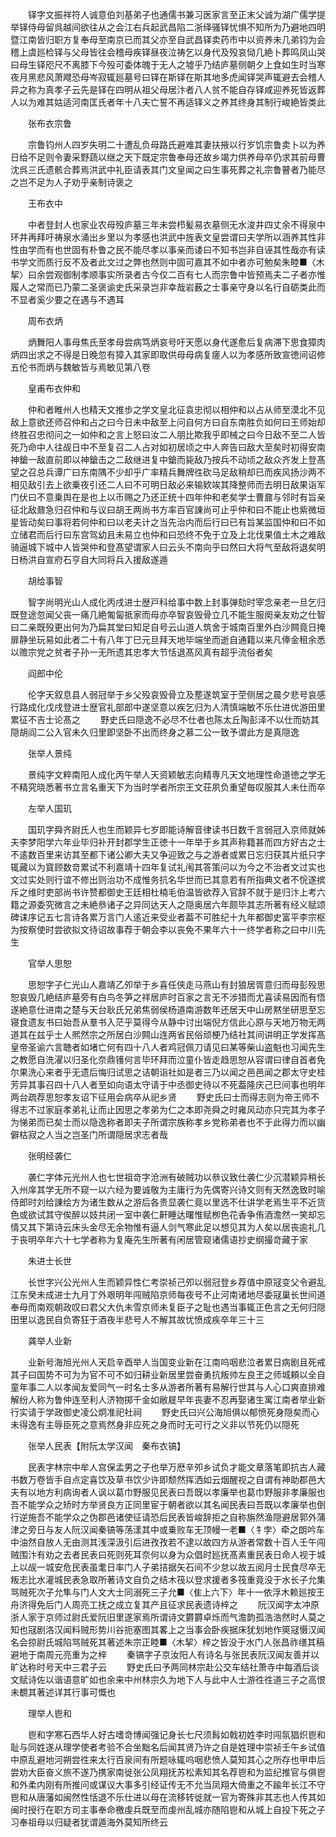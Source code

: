<!-- { "loadSidebar": true } -->
　　铎字文振祥符人诚意伯刘基弟子也通儒书兼习医家言至正末父诚为湖广儒学提举铎侍母留呉越间欲往从之会江右兵起武昌陷二浙绎骚铎忧惧不知所为乃避地四明暨江南皆归职方复奉母至南京已而其父亦至自武昌铎卖药市中以资养未几弟钧为会稽上虞廵检铎与父母皆往会稽母疾铎昼夜泣祷乞以身代及殁哀恸几絶卜葬鸣凤山哭曰母生铎咫尺不离膝下今殁可委体魄于无人之墟乎乃结庐墓侧朝夕上食如生时当寒夜月黑悲风萧飕恐母岑寂辄廵墓号曰铎在斯铎在斯其地多虎闻铎哭声辄避去会稽人异之称为真孝子云先是铎在四明从祖父母居汴者八人贫不能自存铎咸迎养死皆返葬人以为难其姑适河南匡氏者年十八夫亡誓不再适铎义之养其终身其制行峻絶皆类此

　　张布衣宗鲁

　　宗鲁钧州人四岁失明二十遭乱负母路氏避难其妻扶掖以行岁饥宗鲁卖卜以为养日给不足则令妻采野蔬以继之天下既定宗鲁奉母还故乡竭力供养母卒仍求其前母曹沈呉三氏遗骸合葬焉洪武中礼臣请表其门文皇闻之曰生事死葬之礼宗鲁瞽者乃能尽之岂不足为人子劝乎亲制诗褒之

　　王布衣中

　　中者登封人也家业农母殁庐墓三年未尝栉髪易衣墓侧无水浚井四丈余不得泉中环井再拜吁祷泉水涌出乡里以为孝感也洪武中旌表文皇尝谓曰夫学所以涵养其性非性由学而有也世固有朴鲁之民不能尽孝以事亲而诿曰不知书岂非自诬其性哉亦有读书学文而质行反不及者此文过之弊也然则中固可嘉其不如中者亦可勉矣朱睦■〈木挈〉曰余尝观御制孝顺事实所录者古今仅二百有七人而宗鲁中皆预焉夫二子者亦惟履人之常而已乃蒙二圣褒谕史氏采录岂非幸哉岩薮之士事亲守身以名行自砺类此而不显者奚少要之在遇与不遇耳

　　周布衣炳

　　炳舞阳人事母焦氏至孝母尝病笃炳哀号吁天愿以身代遂愈后复病滞下思食獐肉炳四出求之不得是日晚忽有獐入其家即取供母母病复瘥人以为孝感所致宣徳间诏修五伦书而炳与魏敏皆与焉敏见第八卷

　　皇甫布衣仲和

　　仲和者睢州人也精天文推歩之学文皇北征袁忠彻以相仲和以占从师至漠北不见敌上意欲还师召仲和占之曰今日未中敌至上问自何方曰自东南胜负如何曰王师始却终胜召忠彻问之一如仲和之言上怒曰汝二人朋比欺我乎即械之曰今日敌不至二人皆死乃命中人往觇日中不至复召二人占对如初居顷之中人奔告曰敌大至矣时初得安南神鎗一敌直前即以神鎗击之二敌继进复中鎗而毙敌乃按兵不动顷之敌众齐发上登髙望之召总兵谭广曰东南隅不少却乎广率精兵舞牌徃砍马足敌稍却已而疾风扬沙两不相见敌引去上欲乗夜引还二人曰不可明日敌必来输欵竢其降整师而去明日敌果诣军门伏曰不意乗舆在是也上以币赐之乃还正统十四年仲和老矣学士曹鼐与邻时有旨亲征北敌鼐急归召仲和与议曰胡王两尚书方率百官諌尚可止乎仲和曰不能止也紫微垣星皆动矣曰事将若何仲和曰以老夫计之当先治内而后行曰已有旨某监国仲和曰不如立储君而后行曰东宫驾幼且未易立也仲和曰恐终不免于立及上北伐果值土木之难敌骑逼城下城中人皆哭仲和登髙望谓家人曰云头不南向乎曰然曰大将气至敌将退矣明日杨洪自宣府石亨自大同将兵入援敌遂遁

　　胡给事智

　　智字尚明光山人成化丙戌进士歴戸科给事中数上封事弹劾时宰念亲老一旦乞归既登途忽闻父丧一痛几絶匍匐抵家而母亦卒智哀毁骨立几不能生服阕亲友劝之仕智曰二亲既殁更出何为乃扁其堂曰知足自号云山道人筑舍于城南百里外白沙闗竟日掩扉静坐玩易如此者二十有八年丁巳元旦拜天地毕端坐而逝自通籍以来凡俸金租余悉以赡宗党之贫者子孙一无所遗其忠孝大节恬退髙风真有超乎流俗者矣

　　阎郎中伦

　　伦字天叙息县人弱冠举于乡父殁哀毁骨立及塟遂筑室于茔侧居之晨夕悲号哀感行路成化戊戌登进士歴官礼部郎中遂坚意以疾乞归为人清慎端敏不乐仕进优游田里累征不吉士论髙之
　　野史氏曰隠逸不必尽不仕者也陈太丘陶彭泽不以仕而妨其隠胡阎二公入官未久归里即坚卧不出而终身之慕二公一致予谓此方是真隠逸

　　张举人景纯

　　景纯字文粹南阳人成化丙午举人天资颖敏志向精専凡天文地理性命道徳之学无不精究晓悉著书立言名重天下为当时学者所宗王文荘夙负重望毎叹服其人未仕而卒

　　左举人国玑

　　国玑字舜齐尉氏人也生而颖异七岁即能诗解音律读书日数千言弱冠入京师就姊夫李梦阳学六年业毕归补开封郡学生正徳十一年举于乡其声称籍甚而四方好古之士不逺数百里来访其至都下诸公卿大夫又争迎致之与之游者或累日忘归获其片纸只字辄藏以为寳顾数竒累试不利嘉靖十四年复试礼闱其答策问以为今之不治者文过实也文过实处则行谊不修出则治功不成惟务抗名华世而已其意若有所指典文者不恱遂摈斥之维时吏部尚书许赞都御史王廷相杜楠毛伯温皆欲荐入官辞不就于是归汴上考六籍之源委究微言之未絶叅诸子之异同达天人之隠奥居六年颇毕其志所著有经义赋颂碑诔序记五七言诗各累万言门人逺近来受业者葢不可胜纪十九年都御史富平李宗枢为按察使时尝欲拟文待诏故事荐于朝会李以丧免不果年六十一终学者称之曰中川先生

　　官举人思恕

　　思恕字子仁光山人嘉靖乙夘举于乡喜任侠走马燕山有封狼居胥意归而母彭殁思恕哀毁几絶结庐墓旁有白鸟冬笋之祥居庐时百家之言无不涉猎而尤喜读易因而有悟遂絶意仕进南之楚与天台耿氏兄弟焦弱侯杨道南游数年还居天中山房黙坐研思至忘寝食遗友书曰始吾从羣书入茫乎莫得今从静中讨出端倪方信此心原与天地万物无两道其在兹乎士人熈然宗之所居白沙闗山连两省民俗顽梗乃结社其间讲明正学发挥髙皇帝圣谕六言聴者如堵亡何有四十八人者鸡冠佩刀请见曰某等柴山盗魁也习闻先生之教愿自洗濯以归圣化奈鼎镬何言毕环拜而泣童仆皆走趋思恕从容谓曰律自首者免尔果洗心来者乎无遗后悔归试思之诘朝诣社如是者三乃以闻之邑邑闻之郡太守史桂芳异其事召四十八人者至如向语太守请于中丞御史待以不死葢隆庆己巳间事也明年两台疏荐思恕孝友诏下征用会病卒从祀乡贤
　　野史氏曰士而得志则为帝王师不得志不过家庭孝弟礼让而止因思之孝弟为仁之本即尧舜之时雍风动亦只完其为孝子为悌弟而已矣士而以隐逸称者即夫子所谓宗族称孝乡党称弟者也不于此得力而以幽僻枯寂之人当之岂圣门所谓隠居求志者哉

　　张明经袭仁

　　袭仁字体元光州人也七世祖竒字沧洲有破贼功以叅议致仕袭仁少沉潜颖异稍长入州庠其学无所不窥一以六经为要诚敬为主庸行为先偶寄兴诗文则有天然逸致时喻侍郎时刘给諌绘方为诸生数从之游后各贵显袭仁竟以里选不仕讲学老焉生平不近货色或欲试其守俟醉以妓共闭一室中袭仁鼾睡达曙惟赋栁色花香争侑酒澹然一笑却忘情又其下第诗云床头金尽无余物惟有逼人剑气寒此足以想见其为人矣以居丧逾礼几于丧明卒年六十七学者称为复庵先生所著有闲居管窥诸儒语抄史纲撮竒藏于家

　　朱进士长世

　　长世字兴公光州人生而颖异性仁考崇祯己夘以弱冠登乡荐值中原冦变父令避乱江东癸未成进士九月丁外艰明年闯贼陷京师每夜号不止河南诸地尽委冦巢长世间道奉母而南观朝政叹曰君父大仇未雪京师未复臣子之耻也遇当事辄正色言之无何归隠田里以逸民自负寄狂于酒夜半悲号人不解其故忧愤成疾卒年三十三

　　龚举人业新

　　业新号海旭光州人天启辛酉举人当国变业新在江南呜咽悲泣者累日病剧且死戒其子曰国势不可为为官不可不如归耕业新居里尝奋勇抗叛帅左良玊之师城頼以全自童年事二人以孝闻友爱同气一时名士多从游者所著有易解行世其与人心口爽直排难解纷人称为鲁仲连至利人济物掷千金如敝屣早年丧妻不忍再娶诸生寓江南者举业新行实请于学政御史凌公炯准祀社祠
　　野史氏曰兴公海旭俱以郁愤死身隠矣而心未得逸有主辱臣死之意焉然身非应死之身而时无可行之义非以节死仍以隠死

　　张举人民表【附阮太学汉闻　秦布衣镐】

　　民表字林宗中牟人宫保孟男之子也举万厯辛夘乡试负才能文章落笔即抗古人藏书数万卷皆手自点定喜饮及草书饮少许即颓然挥洒如云烟醒视之自谓有神助郡邑大夫有以地方利病询者人讽以葛巾野服见民表曰吾既以孝廉举也葛巾野服非孝廉服也吾不能学众之矫时方举贤良方正同里宦于朝者欲以其名闻民表曰吾既以孝廉举也倒行逆施吾不能学众之伪郡邑诸使征请恐后民表皆峻辞拒之自称旃然渔隠避居郭外蒲津之旁日与友人阮汉闻秦镐等荡漾其中或乗败车无顶幔一老■〈牜孛〉牵之朗吟车中油然自放人无由测其浅深汲引后进孜孜若不逮以故四方从游者常数十百人壬午闯贼围汴有劝之去者民表曰死则死耳奈何以身为众倡时廵抚髙素重民表日命人视于城上以觇一城安危民表虽耄日率门人子弟拮据矢石间不少怠以故五阅月士民食尽卒无叛志比水灌城民表急取所著诗文自负之结木筏以登求援者多筏重竟没于水长子允集骂贼死次子允隼与门人文大士同溺死三子允■〈隹上六下〉年十一依浮木赖廵按王舟济得免后门人周亮工抚之成立复其产且征求民表遗诗梓之
　　阮汉闻字太冲原浙人家于京师过尉氏爱阮旧里遂家焉所谓诗文欝欝卓烁而气澹韵孤浩浩然时人莫之知也冦剧洛汉闻料贼形势川谷扼塞图其畧上之当事会卧疾据床犹划地作筴冦慑汉闻名会掠尉氏城陷骂贼死其著述朱宗正睦■〈木挈〉梓之皆没于水门人张昌祚缮其稿避地于南周元亮重为之梓
　　秦镐字子京汝阳人有诗名与张民表阮汉闻友善并以旷达称时号天中三君子云
　　野史氏曰予两同林宗赴公交车结社萧寺中每酒后谈文赋诗佐以谐语意旷如也余来中州林宗久为地下人与此中人士游徃徃道三子之高恨未覩其著述详其行事可慨也

　　理举人鬯和

　　鬯和字寒石西华人好古嗜竒博闻强记身长七尺须髥如戟初姓李时闯氛猖炽鬯和耻与同姓遂从理学使者考验不合坐黜名后闻其贤乃许之自是姓理中崇祯壬午乡试值中原乱避地河朔尝徃来太行百泉间有所题咏辄呜咽悲愤人莫知其心之所存也甲申后尝劝大臣奋义旅不遂乃携家南徙张公凤翔抚苏松素知其名荐鬯和为监纪推官与俱鬯和外柔内刚有所推问或谋议大事多引经证传无不允当凤翔大倚重之不踰年长江不守鬯和从唐藩如闽然性恬退不乐仕进以母在流移转徙就一官为寄殊非其志也人传其如闽时授行在职方司主事奉命檄虔兵既至而虔州乱城亦随陷鬯和从城上自投下死之子习奉祖母以归疑者犹谓遁海外莫知所终云

